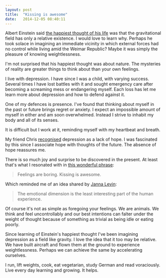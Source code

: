 ```yaml
---
layout: post
title:  "Kissing is awesome"
date:   2014-12-05 08:40:11
---
```


Albert Einstein said [the happiest thought of his life][] was that the gravitational field has only a relative existence.
I would love to learn why.
Perhaps he took solace in imagining an immediate vicinity in which external forces had no control while living amid the Weimar Republic?
Maybe it was simply the pleasure of knowing weightlessness.

[the happiest thought of his life]: http://physics.ucr.edu/~wudka/Physics7/Notes_www/node85.html

I'm not surprised that his happiest thought was about nature.
The mysteries of reality are greater things to think about than your own feelings.

I live with depression.
I have since I was a child, with varying success.
Several times I have lost battles with it and sought emergency care after becoming a screaming mess or endangering myself.
Each loss has let me learn more about depression and how to defend against it.

One of my defences is presence.
I've found that thinking about myself in the past or future brings regret or anxiety.
I expect an impossible amount of myself in either and am soon overwhelmed.
Instead I strive to inhabit my body and all of its senses.

It is difficult but I work at it, reminding myself with my heartbeat and breath.

My friend Chris [recognised][] depression as a lack of hope.
I was fascinated by this since I associate hope with thoughts of the future.
The absence of hope reassures me.

[recognised]: http://christhorpe.net/writing/2014/11/21/feelings-are-boring-kissing-is-awesome

There is so much joy and surprise to be discovered in the present.
At least that's what I resonated with in [this wonderful phrase][]:

[this wonderful phrase]: http://qwantz.com/index.php?comic=765

> Feelings are boring.
> Kissing is awesome.

Which reminded me of an idea shared by [Janna Levin][]:

[Janna Levin]: http://themoth.org/posts/stories/life-on-a-mobius-strip

> The emotional dimension is the least interesting part of the human experience.

Of course it's not as simple as foregoing your feelings.
We are animals.
We think and feel uncontrollably and our best intentions can falter under the weight of thought because of something as trivial as being idle or eating poorly.

Since learning of Einstein's happiest thought I've been imagining depression as a field like gravity.
I love the idea that it too may be relative.
We have built aircraft and flown them at the ground to experience weightlessness.
Perhaps we can achieve the same by accelerating ourselves.

I run, lift weights, cook, eat vegetarian, study German and read voraciously.
Live every day learning and growing.
It helps.